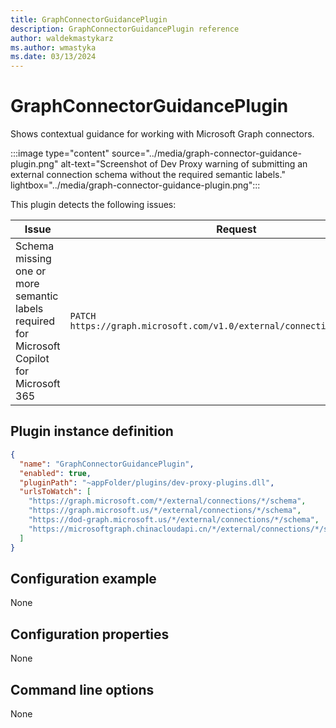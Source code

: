 ```yaml
---
title: GraphConnectorGuidancePlugin
description: GraphConnectorGuidancePlugin reference
author: waldekmastykarz
ms.author: wmastyka
ms.date: 03/13/2024
---
```


# GraphConnectorGuidancePlugin

Shows contextual guidance for working with Microsoft Graph connectors.

:::image type="content" source="../media/graph-connector-guidance-plugin.png" alt-text="Screenshot of Dev Proxy warning of submitting an external connection schema without the required semantic labels." lightbox="../media/graph-connector-guidance-plugin.png":::

This plugin detects the following issues:

Issue | Request | Level
--- | --- | ---
Schema missing one or more semantic labels required for Microsoft Copilot for Microsoft 365 | `PATCH https://graph.microsoft.com/v1.0/external/connections/{id}/schema` | Failure

## Plugin instance definition

```json
{
  "name": "GraphConnectorGuidancePlugin",
  "enabled": true,
  "pluginPath": "~appFolder/plugins/dev-proxy-plugins.dll",
  "urlsToWatch": [
    "https://graph.microsoft.com/*/external/connections/*/schema",
    "https://graph.microsoft.us/*/external/connections/*/schema",
    "https://dod-graph.microsoft.us/*/external/connections/*/schema",
    "https://microsoftgraph.chinacloudapi.cn/*/external/connections/*/schema"
  ]
}
```

## Configuration example

None

## Configuration properties

None

## Command line options

None
